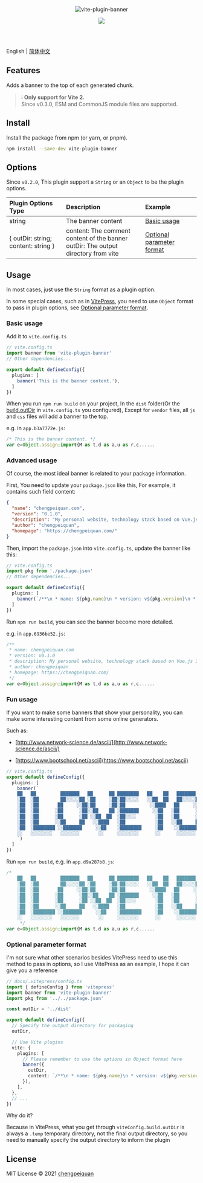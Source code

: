 <p align='center'>
  <img src="https://cdn.jsdelivr.net/gh/chengpeiquan/assets-storage/img/2021/02/20210224005014.png" alt="vite-plugin-banner" />
</p>

<p align='center'>
  <a href='https://www.npmjs.com/package/vite-plugin-banner'>
    <img src="https://img.shields.io/npm/v/vite-plugin-banner?color=56b7ff&label=npm" />
  </a>
</p>
<br>
<br>

English | [简体中文](https://github.com/chengpeiquan/vite-plugin-banner/blob/main/README.zh-CN.md)

## Features

Adds a banner to the top of each generated chunk.

> ℹ️ **Only support for Vite 2.** <br>Since v0.3.0, ESM and CommonJS module files are supported.

## Install

Install the package from npm (or yarn, or pnpm).

```bash
npm install --save-dev vite-plugin-banner
```

## Options

Since `v0.2.0`, This plugin support a `String` or an `Object` to be the plugin options.

Plugin Options Type|Description|Example
:--|:--|:--
string|The banner content|[Basic usage](#basic-usage)
{ outDir: string; content: string }|content: The comment content of the banner<br>outDir: The output directory from vite|[Optional parameter format](#optional-parameter-format)

## Usage

In most cases, just use the `String` format as a plugin option.

In some special cases, such as in [VitePress](https://vitepress.vuejs.org/), you need to use `Object` format to pass in plugin options, see [Optional parameter format](#optional-parameter-format).

### Basic usage

Add it to `vite.config.ts`

```ts
// vite.config.ts
import banner from 'vite-plugin-banner'
// Other dependencies...

export default defineConfig({
  plugins: [
    banner('This is the banner content.'),
  ]
})
```

When you run `npm run build` on your project, In the `dist` folder(Or the [build.outDir](https://vitejs.dev/config/#build-outdir) in `vite.config.ts` you configured), Except for `vendor` files, all `js` and `css` files will add a banner to the top.

e.g. in `app.b3a7772e.js`:

```js
/* This is the banner content. */
var e=Object.assign;import{M as t,d as a,u as r,c......
```

### Advanced usage

Of course, the most ideal banner is related to your package information.

First, You need to update your `package.json` like this, For example, it contains such field content:

```json
{
  "name": "chengpeiquan.com",
  "version": "0.1.0",
  "description": "My personal website, technology stack based on Vue.js 3.0, and Vite 2.0, use Server Side Generation.",
  "author": "chengpeiquan",
  "homepage": "https://chengpeiquan.com/"
}
```

Then, import the `package.json` into `vite.config.ts`, update the banner like this:

```ts
// vite.config.ts
import pkg from './package.json'
// Other dependencies...

export default defineConfig({
  plugins: [
    banner(`/**\n * name: ${pkg.name}\n * version: v${pkg.version}\n * description: ${pkg.description}\n * author: ${pkg.author}\n * homepage: ${pkg.homepage}\n */`),
  ]
})
```

Run `npm run build`, you can see the banner become more detailed.

e.g. in `app.6936be52.js`:

```js
/**
 * name: chengpeiquan.com
 * version: v0.1.0
 * description: My personal website, technology stack based on Vue.js 3.0, and Vite 2.0, use Server Side Generation.
 * author: chengpeiquan
 * homepage: https://chengpeiquan.com/
 */
var e=Object.assign;import{M as t,d as a,u as r,c......
```

### Fun usage

If you want to make some banners that show your personality, you can make some interesting content from some online generators.

Such as:

- [http://www.network-science.de/ascii/](http://www.network-science.de/ascii/)

- [https://www.bootschool.net/ascii](https://www.bootschool.net/ascii)

```ts
// vite.config.ts
export default defineConfig({
  plugins: [
    banner(`
    ██   ██         ███████   ██      ██ ████████   ██    ██   ███████   ██     ██
    ░██  ░██        ██░░░░░██ ░██     ░██░██░░░░░   ░░██  ██   ██░░░░░██ ░██    ░██
    ░██  ░██       ██     ░░██░██     ░██░██         ░░████   ██     ░░██░██    ░██
    ░██  ░██      ░██      ░██░░██    ██ ░███████     ░░██   ░██      ░██░██    ░██
    ░██  ░██      ░██      ░██ ░░██  ██  ░██░░░░       ░██   ░██      ░██░██    ░██
    ░██  ░██      ░░██     ██   ░░████   ░██           ░██   ░░██     ██ ░██    ░██
    ░██  ░████████ ░░███████     ░░██    ░████████     ░██    ░░███████  ░░███████ 
    ░░   ░░░░░░░░   ░░░░░░░       ░░     ░░░░░░░░      ░░      ░░░░░░░    ░░░░░░░  
    `)
  ]
})
```

Run `npm run build`,  e.g. in `app.d9a287b8.js`:

```js
/* 
    ██   ██         ███████   ██      ██ ████████   ██    ██   ███████   ██     ██
    ░██  ░██        ██░░░░░██ ░██     ░██░██░░░░░   ░░██  ██   ██░░░░░██ ░██    ░██
    ░██  ░██       ██     ░░██░██     ░██░██         ░░████   ██     ░░██░██    ░██
    ░██  ░██      ░██      ░██░░██    ██ ░███████     ░░██   ░██      ░██░██    ░██
    ░██  ░██      ░██      ░██ ░░██  ██  ░██░░░░       ░██   ░██      ░██░██    ░██
    ░██  ░██      ░░██     ██   ░░████   ░██           ░██   ░░██     ██ ░██    ░██
    ░██  ░████████ ░░███████     ░░██    ░████████     ░██    ░░███████  ░░███████ 
    ░░   ░░░░░░░░   ░░░░░░░       ░░     ░░░░░░░░      ░░      ░░░░░░░    ░░░░░░░  
     */
var e=Object.assign;import{M as t,d as a,u as r,c......
```

### Optional parameter format

I'm not sure what other scenarios besides VitePress need to use this method to pass in options, so I use VitePress as an example, I hope it can give you a reference

```ts
// docs/.vitepress/config.ts
import { defineConfig } from 'vitepress'
import banner from 'vite-plugin-banner'
import pkg from '../../package.json'

const outDir = '../dist'

export default defineConfig({
  // Specify the output directory for packaging
  outDir,

  // Use Vite plugins
  vite: {
    plugins: [
      // Please remember to use the options in Object format here
      banner({
        outDir,
        content: `/**\n * name: ${pkg.name}\n * version: v${pkg.version}\n * description: ${pkg.description}\n * author: ${pkg.author}\n * homepage: ${pkg.homepage}\n */`,
      }),
    ],
  },
  // ...
})
```

Why do it?

Because in VitePress, what you get through `viteConfig.build.outDir` is always a `.temp` temporary directory, not the final output directory, so you need to manually specify the output directory to inform the plugin

## License

MIT License © 2021 [chengpeiquan](https://github.com/chengpeiquan)
